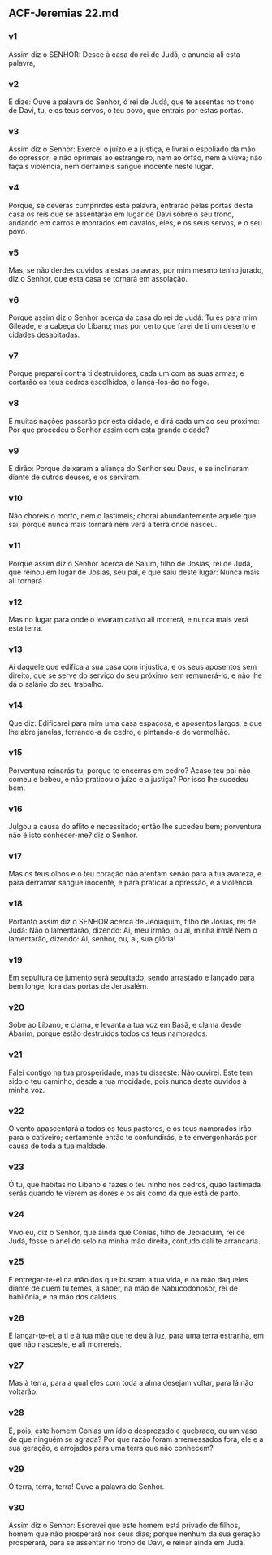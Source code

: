 ## ACF-Jeremias 22.md
### v1
 Assim diz o SENHOR: Desce à casa do rei de Judá, e anuncia ali esta palavra,
### v2
 E dize: Ouve a palavra do Senhor, ó rei de Judá, que te assentas no trono de Davi, tu, e os teus servos, o teu povo, que entrais por estas portas.
### v3
 Assim diz o Senhor: Exercei o juízo e a justiça, e livrai o espoliado da mão do opressor; e não oprimais ao estrangeiro, nem ao órfão, nem à viúva; não façais violência, nem derrameis sangue inocente neste lugar.
### v4
 Porque, se deveras cumprirdes esta palavra, entrarão pelas portas desta casa os reis que se assentarão em lugar de Davi sobre o seu trono, andando em carros e montados em cavalos, eles, e os seus servos, e o seu povo.
### v5
 Mas, se não derdes ouvidos a estas palavras, por mim mesmo tenho jurado, diz o Senhor, que esta casa se tornará em assolação.
### v6
 Porque assim diz o Senhor acerca da casa do rei de Judá: Tu és para mim Gileade, e a cabeça do Líbano; mas por certo que farei de ti um deserto e cidades desabitadas.
### v7
 Porque preparei contra ti destruidores, cada um com as suas armas; e cortarão os teus cedros escolhidos, e lançá-los-ão no fogo.
### v8
 E muitas nações passarão por esta cidade, e dirá cada um ao seu próximo: Por que procedeu o Senhor assim com esta grande cidade?
### v9
 E dirão: Porque deixaram a aliança do Senhor seu Deus, e se inclinaram diante de outros deuses, e os serviram.
### v10
 Não choreis o morto, nem o lastimeis; chorai abundantemente aquele que sai, porque nunca mais tornará nem verá a terra onde nasceu.
### v11
 Porque assim diz o Senhor acerca de Salum, filho de Josias, rei de Judá, que reinou em lugar de Josias, seu pai, e que saiu deste lugar: Nunca mais ali tornará.
### v12
 Mas no lugar para onde o levaram cativo ali morrerá, e nunca mais verá esta terra.
### v13
 Ai daquele que edifica a sua casa com injustiça, e os seus aposentos sem direito, que se serve do serviço do seu próximo sem remunerá-lo, e não lhe dá o salário do seu trabalho.
### v14
 Que diz: Edificarei para mim uma casa espaçosa, e aposentos largos; e que lhe abre janelas, forrando-a de cedro, e pintando-a de vermelhão.
### v15
 Porventura reinarás tu, porque te encerras em cedro? Acaso teu pai não comeu e bebeu, e não praticou o juízo e a justiça? Por isso lhe sucedeu bem.
### v16
 Julgou a causa do aflito e necessitado; então lhe sucedeu bem; porventura não é isto conhecer-me? diz o Senhor.
### v17
 Mas os teus olhos e o teu coração não atentam senão para a tua avareza, e para derramar sangue inocente, e para praticar a opressão, e a violência.
### v18
 Portanto assim diz o SENHOR acerca de Jeoiaquim, filho de Josias, rei de Judá: Não o lamentarão, dizendo: Ai, meu irmão, ou ai, minha irmã! Nem o lamentarão, dizendo: Ai, senhor, ou, ai, sua glória!
### v19
 Em sepultura de jumento será sepultado, sendo arrastado e lançado para bem longe, fora das portas de Jerusalém.
### v20
 Sobe ao Líbano, e clama, e levanta a tua voz em Basã, e clama desde Abarim; porque estão destruídos todos os teus namorados.
### v21
 Falei contigo na tua prosperidade, mas tu disseste: Não ouvirei. Este tem sido o teu caminho, desde a tua mocidade, pois nunca deste ouvidos à minha voz.
### v22
 O vento apascentará a todos os teus pastores, e os teus namorados irão para o cativeiro; certamente então te confundirás, e te envergonharás por causa de toda a tua maldade.
### v23
 Ó tu, que habitas no Líbano e fazes o teu ninho nos cedros, quão lastimada serás quando te vierem as dores e os ais como da que está de parto.
### v24
 Vivo eu, diz o Senhor, que ainda que Conias, filho de Jeoiaquim, rei de Judá, fosse o anel do selo na minha mão direita, contudo dali te arrancaria.
### v25
 E entregar-te-ei na mão dos que buscam a tua vida, e na mão daqueles diante de quem tu temes, a saber, na mão de Nabucodonosor, rei de babilônia, e na mão dos caldeus.
### v26
 E lançar-te-ei, a ti e à tua mãe que te deu à luz, para uma terra estranha, em que não nasceste, e ali morrereis.
### v27
 Mas à terra, para a qual eles com toda a alma desejam voltar, para lá não voltarão.
### v28
 É, pois, este homem Conias um ídolo desprezado e quebrado, ou um vaso de que ninguém se agrada? Por que razão foram arremessados fora, ele e a sua geração, e arrojados para uma terra que não conhecem?
### v29
 Ó terra, terra, terra! Ouve a palavra do Senhor.
### v30
 Assim diz o Senhor: Escrevei que este homem está privado de filhos, homem que não prosperará nos seus dias; porque nenhum da sua geração prosperará, para se assentar no trono de Davi, e reinar ainda em Judá.
